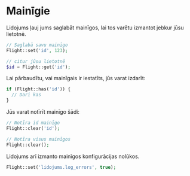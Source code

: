 # Mainīgie

Lidojums ļauj jums saglabāt mainīgos, lai tos varētu izmantot jebkur jūsu lietotnē.

```php
// Saglabā savu mainīgo
Flight::set('id', 123);

// citur jūsu lietotnē
$id = Flight::get('id');
```
Lai pārbaudītu, vai mainīgais ir iestatīts, jūs varat izdarīt:

```php
if (Flight::has('id')) {
  // Dari kas
}
```

Jūs varat notīrīt mainīgo šādi:

```php
// Notīra id mainīgo
Flight::clear('id');

// Notīra visus mainīgos
Flight::clear();
```

Lidojums arī izmanto mainīgos konfigurācijas nolūkos.

```php
Flight::set('lidojums.log_errors', true);
```